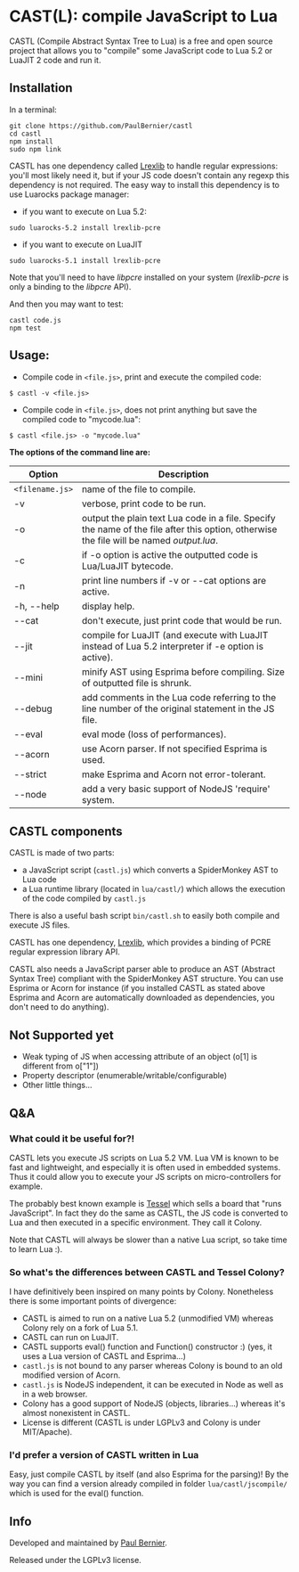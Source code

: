 CAST(L): compile JavaScript to Lua
==========
CASTL (Compile Abstract Syntax Tree to Lua) is a free and open source project that allows you to "compile" some JavaScript code to Lua 5.2 or LuaJIT 2 code and run it.

## Installation

In a terminal:

```
git clone https://github.com/PaulBernier/castl
cd castl
npm install
sudo npm link
```

CASTL has one dependency called [Lrexlib](http://rrthomas.github.io/lrexlib/) to handle regular expressions: you'll most likely need it, but if your JS code doesn't contain any regexp this dependency is not required.
The easy way to install this dependency is to use Luarocks package manager:

* if you want to execute on Lua 5.2:
```
sudo luarocks-5.2 install lrexlib-pcre
```
* if you want to execute on LuaJIT
```
sudo luarocks-5.1 install lrexlib-pcre
```

Note that you'll need to have *libpcre* installed on your system (*lrexlib-pcre* is only a binding to the *libpcre* API).

And then you may want to test:
```
castl code.js
npm test
```

## Usage:

* Compile code in `<file.js>`, print and execute the compiled code:
```
$ castl -v <file.js>
```

* Compile code in `<file.js>`, does not print anything but save the compiled code to "mycode.lua":
```
$ castl <file.js> -o "mycode.lua"
```

**The options of the command line are:**

Option  | Description
------------- | -------------
`<filename.js>`  | name of the file to compile.
-v  | verbose, print code to be run.
-o | output the plain text Lua code in a file. Specify the name of the file after this option, otherwise the file will be named _output.lua_.
-c | if -o option is active the outputted code is Lua/LuaJIT bytecode.
-n | print line numbers if -v or --cat options are active.
-h, --help | display help.
--cat | don't execute, just print code that would be run.
--jit | compile for LuaJIT (and execute with LuaJIT instead of Lua 5.2 interpreter if -e option is active).
--mini | minify AST using Esprima before compiling. Size of outputted file is shrunk.
--debug | add comments in the Lua code referring to the line number of the original statement in the JS file.
--eval | eval mode (loss of performances).
--acorn | use Acorn parser. If not specified Esprima is used.
--strict | make Esprima and Acorn not error-tolerant.
--node | add a very basic support of NodeJS 'require' system.

## CASTL components

CASTL is made of two parts:

* a JavaScript script (`castl.js`) which converts a SpiderMonkey AST to Lua code
* a Lua runtime library (located in `lua/castl/`) which allows the execution of the code compiled by `castl.js`

There is also a useful bash script `bin/castl.sh` to easily both compile and execute JS files.

CASTL has one dependency, [Lrexlib](http://rrthomas.github.io/lrexlib/), which provides a binding of PCRE regular expression library API.

CASTL also needs a JavaScript parser able to produce an AST (Abstract Syntax Tree) compliant with the SpiderMonkey AST structure. You can use Esprima or Acorn for instance (if you installed CASTL as stated above Esprima and Acorn are automatically downloaded as dependencies, you don't need to do anything).

## Not Supported yet

* Weak typing of JS when accessing attribute of an object (o[1] is different from o["1"])
* Property descriptor (enumerable/writable/configurable)
* Other little things...

## Q&A

### What could it be useful for?!

CASTL lets you execute JS scripts on Lua 5.2 VM. Lua VM is known to be fast and lightweight, and especially it is often used in embedded systems. Thus it could allow you to execute your JS scripts on micro-controllers for example.

The probably best known example is [Tessel](https://tessel.io/) which sells a board that "runs JavaScript". In fact they do the same as CASTL, the JS code is converted to Lua and then executed in a specific environment. They call it Colony.

Note that CASTL will always be slower than a native Lua script, so take time to learn Lua :).

### So what's the differences between CASTL and Tessel Colony?

I have definitively been inspired on many points by Colony. Nonetheless there is some important points of divergence: 

* CASTL is aimed to run on a native Lua 5.2 (unmodified VM) whereas Colony rely on a fork of Lua 5.1.
* CASTL can run on LuaJIT.
* CASTL supports eval() function and Function() constructor :) (yes, it uses a Lua version of CASTL and Esprima...)
* `castl.js` is not bound to any parser whereas Colony is bound to an old modified version of Acorn.
* `castl.js` is NodeJS independent, it can be executed in Node as well as in a web browser.
* Colony has a good support of NodeJS (objects, libraries...) whereas it's almost nonexistent in CASTL.
* License is different (CASTL is under LGPLv3 and Colony is under MIT/Apache).

### I'd prefer a version of CASTL written in Lua

Easy, just compile CASTL by itself (and also Esprima for the parsing)! By the way you can find a version already compiled in folder `lua/castl/jscompile/` which is used for the eval() function.

## Info

Developed and maintained by [Paul Bernier](http://www.paulbernier.fr).

Released under the LGPLv3 license.
